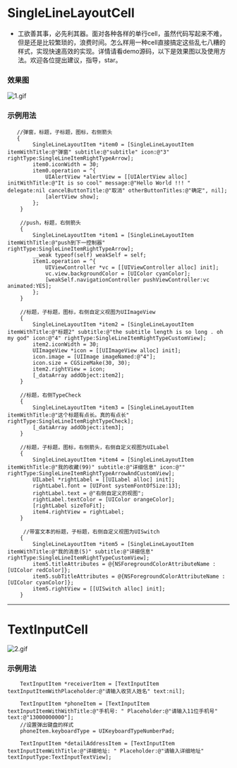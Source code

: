 # SingleLineLayoutCell


- 工欲善其事，必先利其器。面对各种各样的单行cell，虽然代码写起来不难，但是还是比较繁琐的，浪费时间。怎么样用一种cell直接搞定这些乱七八糟的样式，实现快速高效的实现。详情请看demo源码，以下是效果图以及使用方法。欢迎各位提出建议，指导，star。


### 效果图

![1.gif](http://upload-images.jianshu.io/upload_images/1338042-2cda6fa6ebb0ec57.gif?imageMogr2/auto-orient/strip)


### 示例用法

       //弹窗，标题，子标题，图标，右侧箭头
       {
            SingleLineLayoutItem *item0 = [SingleLineLayoutItem itemWithTitle:@"弹窗" subtitle:@"subtitle" icon:@"3" rightType:SingleLineItemRightTypeArrow];
            item0.iconWidth = 30;
            item0.operation = ^{
                UIAlertView *alertView = [[UIAlertView alloc] initWithTitle:@"It is so cool" message:@"Hello World !!! " delegate:nil cancelButtonTitle:@"取消" otherButtonTitles:@"确定", nil];
                [alertView show];
            };
        }
        
        //push，标题，右侧箭头
        {
            SingleLineLayoutItem *item1 = [SingleLineLayoutItem itemWithTitle:@"push到下一控制器" rightType:SingleLineItemRightTypeArrow];
            __weak typeof(self) weakSelf = self;
            item1.operation = ^{
                UIViewController *vc = [[UIViewController alloc] init];
                vc.view.backgroundColor = [UIColor cyanColor];
                [weakSelf.navigationController pushViewController:vc animated:YES];
            };
        }
        
        //标题，子标题，图标，右侧自定义视图为UIImageView
        {
            SingleLineLayoutItem *item2 = [SingleLineLayoutItem itemWithTitle:@"标题2" subtitle:@"the subtitle length is so long . oh my god" icon:@"4" rightType:SingleLineItemRightTypeCustomView];
            item2.iconWidth = 30;
            UIImageView *icon = [[UIImageView alloc] init];
            icon.image = [UIImage imageNamed:@"4"];
            icon.size = CGSizeMake(30, 30);
            item2.rightView = icon;
            [_dataArray addObject:item2];
        }
        
        //标题，右侧TypeCheck
        {
            SingleLineLayoutItem *item3 = [SingleLineLayoutItem itemWithTitle:@"这个标题有点长。真的有点长"  rightType:SingleLineItemRightTypeCheck];
            [_dataArray addObject:item3];
        }
        
        //标题，子标题，图标，右侧箭头，右侧自定义视图为UILabel
        {
            SingleLineLayoutItem *item4 = [SingleLineLayoutItem itemWithTitle:@"我的收藏(99)" subtitle:@"详细信息" icon:@"" rightType:SingleLineItemRightTypeArrowAndCustomView];
            UILabel *rightLabel = [[UILabel alloc] init];
            rightLabel.font = [UIFont systemFontOfSize:13];
            rightLabel.text = @"右侧自定义的视图";
            rightLabel.textColor = [UIColor orangeColor];
            [rightLabel sizeToFit];
            item4.rightView = rightLabel;
        }
        
         //带富文本的标题，子标题，右侧自定义视图为UISwitch
        {
            SingleLineLayoutItem *item5 = [SingleLineLayoutItem itemWithTitle:@"我的消息(5)" subtitle:@"详细信息" rightType:SingleLineItemRightTypeCustomView];
            item5.titleAttributes = @{NSForegroundColorAttributeName : [UIColor redColor]};
            item5.subTitleAttributes = @{NSForegroundColorAttributeName : [UIColor cyanColor]};
            item5.rightView = [[UISwitch alloc] init];
        }
        
        
  ---     
   
# TextInputCell

![2.gif](http://upload-images.jianshu.io/upload_images/1338042-76f2e0c1adcdc839.gif?imageMogr2/auto-orient/strip)

### 示例用法

        TextInputItem *receiverItem = [TextInputItem textInputItemWithPlaceholder:@"请输入收货人姓名" text:nil];
        
        TextInputItem *phoneItem = [TextInputItem textInputItemWithWithTitle:@"手机号: " Placeholder:@"请输入11位手机号" text:@"13000000000"];
        //设置弹出键盘的样式
        phoneItem.keyboardType = UIKeyboardTypeNumberPad;
        
        TextInputItem *detailAddressItem = [TextInputItem textInputItemWithTitle:@"详细地址: " Placeholder:@"请输入详细地址" textInputType:TextInputTextView];
